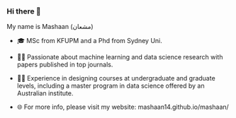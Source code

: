 ### Hi there 👋

My name is Mashaan (مشعان) 

<!--
**mashaan14/mashaan14** is a ✨ _special_ ✨ repository because its `README.md` (this file) appears on your GitHub profile.

- 🔭 I’m currently working on ...
- 🌱 I’m currently learning ...
- 👯 I’m looking to collaborate on ...
- 🤔 I’m looking for help with ...
- 💬 Ask me about ...
- 📫 How to reach me: ...
- 😄 Pronouns: ...
- ⚡ Fun fact: ...
-->
- 🎓 MSc from KFUPM and a Phd from Sydney Uni.

- 👨‍💻 Passionate about machine learning and data science research with papers published in top journals.

- 👨‍🏫 Experience in designing courses at undergraduate and graduate levels, including a master program in data science offered by an Australian institute.

- 🌐 For more info, please visit my website: mashaan14.github.io/mashaan/
